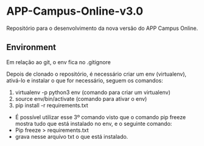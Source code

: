 # APP-Campus-Online-v3.0
Repositório para o desenvolvimento da nova versão do APP Campus Online.

## Environment
Em relação ao git, o env fica no .gitignore

Depois de clonado o repositório, é necessário criar um env (virtualenv), ativá-lo e instalar o que for necessário, seguem os comandos:

1. virtualenv -p python3 env (comando para criar um virtualenv)
2. source env/bin/activate (comando para ativar o env)
3. pip install -r requirements.txt 
* É possível utilizar esse 3º comando visto que o comando pip freeze mostra tudo que está instalado no env, e o seguinte comando:
* Pip freeze > requirements.txt 
* grava nesse arquivo txt o que está instalado. 
